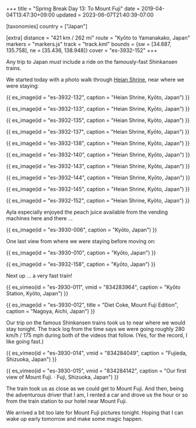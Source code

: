 +++
title = "Spring Break Day 13: To Mount Fuji"
date = 2019-04-04T13:47:30+09:00
updated = 2023-06-07T21:40:39-07:00

[taxonomies]
country = ["Japan"]

[extra]
distance = "421 km / 262 mi"
route = "Kyōto to Yamanakako, Japan"
markers = "markers.js"
track = "track.kml"
bounds = {sw = [34.687, 135.758], ne = [35.436, 138.948]}
cover = "es-3932-152"
+++

Any trip to Japan _must_ include a ride on the famously-fast Shinkansen trains.

<!-- more -->

We started today with a photo walk through [Heian Shrine](https://en.wikipedia.org/wiki/Heian_Shrine), near where we were staying:

{{ es_image(id = "es-3932-132", caption = "Heian Shrine, Kyōto, Japan") }}

{{ es_image(id = "es-3932-133", caption = "Heian Shrine, Kyōto, Japan") }}

{{ es_image(id = "es-3932-135", caption = "Heian Shrine, Kyōto, Japan") }}

{{ es_image(id = "es-3932-137", caption = "Heian Shrine, Kyōto, Japan") }}

{{ es_image(id = "es-3932-138", caption = "Heian Shrine, Kyōto, Japan") }}

{{ es_image(id = "es-3932-140", caption = "Heian Shrine, Kyōto, Japan") }}

{{ es_image(id = "es-3932-143", caption = "Heian Shrine, Kyōto, Japan") }}

{{ es_image(id = "es-3932-144", caption = "Heian Shrine, Kyōto, Japan") }}

{{ es_image(id = "es-3932-145", caption = "Heian Shrine, Kyōto, Japan") }}

{{ es_image(id = "es-3932-152", caption = "Heian Shrine, Kyōto, Japan") }}

Ayla especially enjoyed the peach juice available from the vending machines here and there ...

{{ es_image(id = "es-3930-006", caption = "Kyōto, Japan") }}

One last view from where we were staying before moving on:

{{ es_image(id = "es-3930-010", caption = "Kyōto, Japan") }}

{{ es_image(id = "es-3932-158", caption = "Kyōto, Japan") }}

Next up ... a very fast train!

{{ es_vimeo(id = "es-3930-011", vmid = "834283964", caption = "Kyōto Station, Kyōto, Japan") }}

{{ es_image(id = "es-3930-012", title = "Diet Coke, Mount Fuji Edition", caption = "Nagoya, Aichi, Japan") }}

Our trip on the famous Shinkansen trains took us to near where we would stay tonight. The track log from the time says we were going roughly 280 km/h / 175 mph during both of the videos that follow. (Yes, for the record, I like going fast.)

{{ es_vimeo(id = "es-3930-014", vmid = "834284049", caption = "Fujieda, Shizuoka, Japan") }}

{{ es_vimeo(id = "es-3930-015", vmid = "834284142", caption = "Our first view of Mount Fuji. · Fuji, Shizuoka, Japan") }}

The train took us as close as we could get to Mount Fuji. And then, being the adventurous driver that I am, I rented a car and drove us the hour or so from the train station to our hotel near Mount Fuji.

We arrived a bit too late for Mount Fuji pictures tonight. Hoping that I can wake up early tomorrow and make some magic happen.
